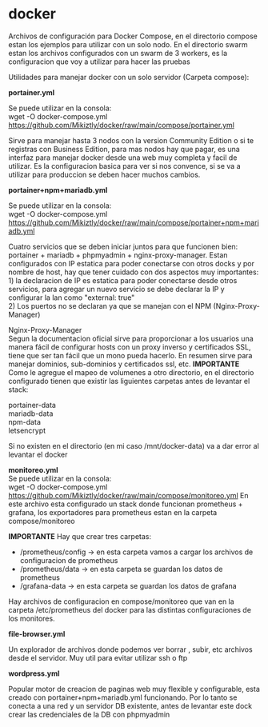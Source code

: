 # docker
Archivos de configuración para Docker Compose, en el directorio compose estan los ejemplos para utilizar con un solo nodo. En el directorio swarm estan los archivos configurados con un swarm de 3 workers, es la configuracion que voy a utilizar para hacer las pruebas

Utilidades para manejar docker con un solo servidor (Carpeta compose):

**portainer.yml**

Se puede utilizar en la consola: <br>
wget -O docker-compose.yml https://github.com/Mikiztly/docker/raw/main/compose/portainer.yml

Sirve para manejar hasta 3 nodos con la version Community Edition o si te registras con Business Edition, para mas nodos hay que pagar, es una interfaz para manejar docker desde una web muy completa y facil de utilizar. Es la configuracion basica para ver si nos convence, si se va a utilizar para produccion se deben hacer muchos cambios.

**portainer+npm+mariadb.yml**

Se puede utilizar en la consola:<br>
wget -O docker-compose.yml https://github.com/Mikiztly/docker/raw/main/compose/portainer+npm+mariadb.yml

Cuatro servicios que se deben iniciar juntos para que funcionen bien: portainer + mariadb + phpmyadmin + nginx-proxy-manager. Estan configurados con IP estatica para poder conectarse con otros docks y por nombre de host, hay que tener cuidado con dos aspectos muy importantes:<br>
    1) la declaracion de IP es estatica para poder conectarse desde otros servicios, para agregar un nuevo servicio se debe declarar la IP y configurar la lan como "external: true"<br>
    2) Los puertos no se declaran ya que se manejan con el NPM (Nginx-Proxy-Manager)

Nginx-Proxy-Manager<br>
Segun la documentacion oficial sirve para proporcionar a los usuarios una manera fácil de configurar hosts con un proxy inverso y certificados SSL, tiene que ser tan fácil que un mono pueda hacerlo. En resumen sirve para manejar dominios, sub-dominios y certificados ssl, etc.
**IMPORTANTE**
Como le agregue el mapeo de volumenes a otro directorio, en el directorio configurado tienen que existir las liguientes carpetas antes de levantar el stack:

portainer-data<br>
mariadb-data<br>
npm-data<br>
letsencrypt<br> 

Si no existen en el directorio (en mi caso /mnt/docker-data) va a dar error al levantar el docker

**monitoreo.yml**<br>
Se puede utilizar en la consola:<br>
wget -O docker-compose.yml https://github.com/Mikiztly/docker/raw/main/compose/monitoreo.yml
En este archivo esta configurado un stack donde funcionan prometheus + grafana, los exportadores para prometheus estan en la carpeta compose/monitoreo

**IMPORTANTE**
Hay que crear tres carpetas:
* /prometheus/config -> en esta carpeta vamos a cargar los archivos de configuracion de prometheus
* /prometheus/data -> en esta carpeta se guardan los datos de prometheus
* /grafana-data -> en esta carpeta se guardan los datos de grafana

Hay archivos de configuracion en compose/monitoreo que van en la carpeta /etc/prometheus del docker para las distintas configuraciones de los monitores.

**file-browser.yml**

Un explorador de archivos donde podemos ver borrar , subir, etc archivos desde el servidor. Muy util para evitar utilizar ssh o ftp

**wordpress.yml**

Popular motor de creacion de paginas web muy flexible y configurable, esta creado con portainer+npm+mariadb.yml funcionando.
Por lo tanto se conecta a una red y un servidor DB existente, antes de levantar este dock crear las credenciales de la DB con phpmyadmin
